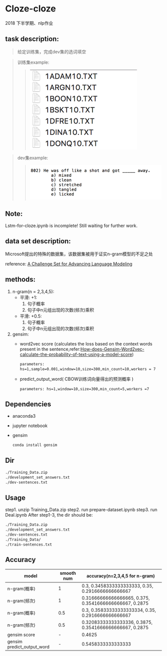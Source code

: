 # Cloze-cloze
2018 下半学期、nlp作业
## task description:
>给定训练集，完成dev集的选词填空

>训练集example:
>>![](train-example.jpg)

>dev集example:
>>![](dev-example.jpg)

## Note:
Lstm-for-cloze.ipynb is incomplete! Still waiting for further work.

## data set description:

Microsoft提出的特殊的数据集，该数据集被用于证实n-gram模型的不足之处
  
reference: [A Challenge Set for Advancing Language Modeling](https://www.microsoft.com/en-us/research/wp-content/uploads/2016/02/holmes.pdf  )

## methods:

1. n-gram(n = 2,3,4,5): 
    * 平滑: +1:
      1. 句子概率
      2. 句子中n元组出现的次数(频次)乘积
    * 平滑: +0.5: 
      1. 句子概率
      2. 句子中n元组出现的次数(频次)乘积
2. gensim:
    * word2vec score (calculates the loss based on the context words present in the sentence,refer:[How-does-Gensim-Word2vec-calculate-the-probability-of-text-using-a-model-score](https://www.quora.com/How-does-Gensim-Word2vec-calculate-the-probability-of-text-using-a-model-score))
    
          parameters: hs=1,sample=0.001,window=10,size=300,min_count=10,workers = 7
    * predict_output_word( CBOW训练词向量得出的预测概率 )
          
          parameters: hs=1,window=10,size=300,min_count=5,workers =7

## Dependencies
* anaconda3
* jupyter notebook
* gensim

      conda install gensim
## Dir
```
./Training_Data.zip
./development_set_answers.txt
./dev-sentences.txt
```    
  
## Usage
step1. unzip Training_Data.zip
step2. run prepare-dataset.ipynb
step3. run Deal.ipynb
After step1-3, the dir should be:
```
./Training_Data.zip
./development_set_answers.txt
./dev-sentences.txt
./Training_Data/
./train-sentences.txt
```  
## Accuracy
| model | smooth num | accuracy(n=2,3,4,5 for n-gram) |
| ----- | ----- | ----- |
|n-gram(概率) | 1 |0.3, 0.3458333333333333, 0.35, 0.2916666666666667|
|n-gram(频次) | 1 |0.31666666666666665, 0.375, 0.3541666666666667, 0.2875|
|n-gram(概率) | 0.5 |0.3, 0.35833333333333334, 0.35, 0.2916666666666667|
|n-gram(频次) | 0.5 |0.32083333333333336, 0.3875, 0.3541666666666667, 0.2875|
|gensim score | - |0.4625|
|gensim predict_output_word | - |0.5458333333333333|


